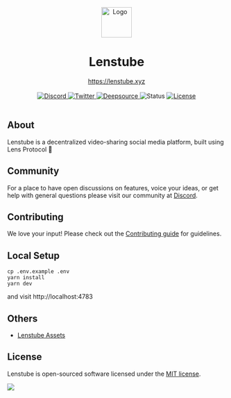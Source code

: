 <div align="center">
    <img src="https://cloudflare-ipfs.com/ipfs/Qmb2oJXiWcSc84ZtvECeLE2NKWwEkhK8R2az4wTxUW69JD" height="70" alt="Logo">
    <h1>Lenstube</h1>
    <a href="https://lenstube.xyz">https://lenstube.xyz</a>
</div>
<br>
<div align="center">
  <a href="https://lenstube.xyz/discord">
       <img src="https://img.shields.io/discord/980882088783913010.svg?label=&logo=discord&logoColor=ffffff&color=7389D8&labelColor=6A7EC2" alt="Discord">
    </a>
    <a href="https://twitter.com/lenstubexyz">
        <img src="https://img.shields.io/twitter/follow/lenstubexyz?label=lenstubexyz&style=flat&logo=twitter&color=1DA1F2" alt="Twitter">
    </a>
    <a href="https://deepsource.io/gh/sasicodes/lenstube">
        <img src="https://deepsource.io/gh/sasicodes/lenstube.svg/?label=active+issues&show_trend=true" alt="Deepsource">
    </a>
    <span>
        <img src="https://api.checklyhq.com/v1/badges/groups/307334?style=flat&theme=default&responseTime=true" alt="Status">
    </span>
    <a href="https://github.com/sasicodes/lenstube/blob/main/LICENSE">
        <img src="https://badgen.net/github/license/sasicodes/lenstube" alt="License">
    </a>
</div>
<br>

## About

Lenstube is a decentralized video-sharing social media platform, built using Lens Protocol 🌿

## Community

For a place to have open discussions on features, voice your ideas, or get help with general questions please visit our community at [Discord](https://lenstube.xyz/discord).

## Contributing

We love your input! Please check out the [Contributing guide](/CONTRIBUTING.md) for guidelines.

## Local Setup

```
cp .env.example .env
yarn install
yarn dev
```

and visit http://localhost:4783

## Others

- [Lenstube Assets](https://github.com/sasicodes/lenstube-assets)

## License

Lenstube is open-sourced software licensed under the [MIT license](LICENSE).

[![](https://www.datocms-assets.com/31049/1618983297-powered-by-vercel.svg)](https://vercel.com/?utm_source=Lenstube&utm_campaign=oss)
